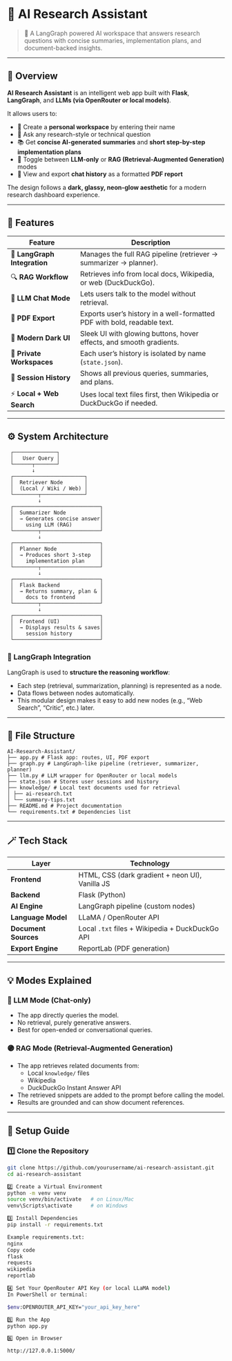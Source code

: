 ﻿# 🤖 AI Research Assistant

> 🧠 A LangGraph powered AI workspace that answers research questions with concise summaries, implementation plans, and document-backed insights.

---

## 🌟 Overview

**AI Research Assistant** is an intelligent web app built with **Flask**, **LangGraph**, and **LLMs (via OpenRouter or local models)**.

It allows users to:

- 👤 Create a **personal workspace** by entering their name  
- 💬 Ask any research-style or technical question  
- 📚 Get **concise AI-generated summaries** and **short step-by-step implementation plans**  
- 🔁 Toggle between **LLM-only** or **RAG (Retrieval-Augmented Generation)** modes  
- 💾 View and export **chat history** as a formatted **PDF report**

The design follows a **dark, glassy, neon-glow aesthetic** for a modern research dashboard experience.

---

## 🧩 Features

| Feature | Description |
|----------|--------------|
| 🧠 **LangGraph Integration** | Manages the full RAG pipeline (retriever → summarizer → planner). |
| 🔍 **RAG Workflow** | Retrieves info from local docs, Wikipedia, or web (DuckDuckGo). |
| 💬 **LLM Chat Mode** | Lets users talk to the model without retrieval. |
| 📄 **PDF Export** | Exports user’s history in a well-formatted PDF with bold, readable text. |
| 🌙 **Modern Dark UI** | Sleek UI with glowing buttons, hover effects, and smooth gradients. |
| 👤 **Private Workspaces** | Each user’s history is isolated by name (`state.json`). |
| 📜 **Session History** | Shows all previous queries, summaries, and plans. |
| ⚡ **Local + Web Search** | Uses local text files first, then Wikipedia or DuckDuckGo if needed. |

---

## ⚙️ System Architecture

```text
 ┌──────────────┐
 │   User Query │
 └──────┬───────┘
        ↓
 ┌───────────────────────┐
 │  Retriever Node       │
 │  (Local / Wiki / Web) │
 └────────┬──────────────┘
          ↓
 ┌────────────────────────────┐
 │  Summarizer Node           │
 │  → Generates concise answer│
 │    using LLM (RAG)         │
 └────────┬───────────────────┘
          ↓
 ┌────────────────────────────┐
 │  Planner Node              │
 │  → Produces short 3-step   │
 │    implementation plan     │
 └────────┬───────────────────┘
          ↓
 ┌────────────────────────────┐
 │  Flask Backend             │
 │  → Returns summary, plan & │
 │    docs to frontend        │
 └────────┬───────────────────┘
          ↓
 ┌────────────────────────────┐
 │  Frontend (UI)             │
 │  → Displays results & saves│
 │    session history         │
 └────────────────────────────┘
```

### 🧠 LangGraph Integration
LangGraph is used to **structure the reasoning workflow**:
- Each step (retrieval, summarization, planning) is represented as a node.
- Data flows between nodes automatically.
- This modular design makes it easy to add new nodes (e.g., “Web Search”, “Critic”, etc.) later.

---

## 🧱 File Structure
```
AI-Research-Assistant/
├── app.py # Flask app: routes, UI, PDF export
├── graph.py # LangGraph-like pipeline (retriever, summarizer, planner)
├── llm.py # LLM wrapper for OpenRouter or local models
├── state.json # Stores user sessions and history
├── knowledge/ # Local text documents used for retrieval
│ ├── ai-research.txt
│ └── summary-tips.txt
├── README.md # Project documentation
└── requirements.txt # Dependencies list
```
---

## 🪄 Tech Stack

| Layer | Technology |
|--------|-------------|
| **Frontend** | HTML, CSS (dark gradient + neon UI), Vanilla JS |
| **Backend** | Flask (Python) |
| **AI Engine** | LangGraph pipeline (custom nodes) |
| **Language Model** | LLaMA / OpenRouter API |
| **Document Sources** | Local `.txt` files + Wikipedia + DuckDuckGo API |
| **Export Engine** | ReportLab (PDF generation) |

---

## 💡 Modes Explained

### 🔷 LLM Mode (Chat-only)
- The app directly queries the model.
- No retrieval, purely generative answers.
- Best for open-ended or conversational queries.

### 🟣 RAG Mode (Retrieval-Augmented Generation)
- The app retrieves related documents from:
  - Local `knowledge/` files
  - Wikipedia
  - DuckDuckGo Instant Answer API
- The retrieved snippets are added to the prompt before calling the model.
- Results are grounded and can show document references.

---

## 🚀 Setup Guide

### 1️⃣ Clone the Repository
```bash
git clone https://github.com/yourusername/ai-research-assistant.git
cd ai-research-assistant

2️⃣ Create a Virtual Environment
python -m venv venv
source venv/bin/activate   # on Linux/Mac
venv\Scripts\activate      # on Windows

3️⃣ Install Dependencies
pip install -r requirements.txt

Example requirements.txt:
nginx
Copy code
flask
requests
wikipedia
reportlab

4️⃣ Set Your OpenRouter API Key (or local LLaMA model)
In PowerShell or terminal:

$env:OPENROUTER_API_KEY="your_api_key_here"

5️⃣ Run the App
python app.py

6️⃣ Open in Browser

http://127.0.0.1:5000/


